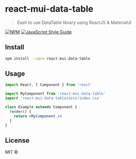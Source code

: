 # react-mui-data-table

> Eash to use DataTable library using ReactJS &amp; MaterialUI

[![NPM](https://img.shields.io/npm/v/mui-data-table.svg)](https://www.npmjs.com/package/mui-data-table) [![JavaScript Style Guide](https://img.shields.io/badge/code_style-standard-brightgreen.svg)](https://standardjs.com)

## Install

```bash
npm install --save react-mui-data-table
```

## Usage

```jsx
import React, { Component } from 'react'

import MyComponent from 'react-mui-data-table'
import 'react-mui-data-table/dist/index.css'

class Example extends Component {
  render() {
    return <MyComponent />
  }
}
```

## License

MIT © [](https://github.com/)

